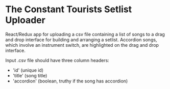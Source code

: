 # The Constant Tourists Setlist Uploader

React/Redux app for uploading a csv file containing a list of songs to a drag and drop interface for building and arranging a setlist.  Accordion songs, which involve an instrument switch, are highlighted on the drag and drop interface.

Input .csv file should have three column headers:
* 'id' (unique id)
* 'title' (song title)
* 'accordion' (boolean, truthy if the song has accordion)